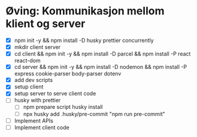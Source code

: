 # Øving: Kommunikasjon mellom klient og server

* [x] npm init -y && npm install -D husky prettier concurrently
* [x] mkdir client server
* [x] cd client && npm init -y && npm install -D parcel && npm install -P react react-dom
* [x] cd server && npm init -y && npm install -D nodemon && npm install -P express cookie-parser body-parser dotenv
* [x] add dev scripts
* [x] setup client
* [x] setup server to serve client code
* [ ] husky with prettier
  * [ ] npm prepare script husky install
  * [ ] npx husky add .husky/pre-commit "npm run pre-commit"
* [ ] Implement APIs
* [ ] Implement client code

